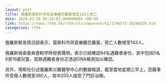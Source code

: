 ```yaml
---
layout: post
title: 俄羅斯莫斯科市郊音樂廳恐襲案增至143人死亡
date: 2024-03-28 04:14:03.000000000 +08:00
link: https://news.rthk.hk/rthk/ch/component/k2/1746575-20240328.htm
categories: rthk
---
```


俄羅斯緊急情況部表示，莫斯科市郊音樂廳恐襲案，死亡人數增至143人。

俄羅斯偵查委員會較早時發表聲明，表示已經確認84名遇難者身份，其中包括5名9至16歲兒童，其餘遇難者身份正透過DNA檢測加以確認。

另外，塔斯社引述俄羅斯災難醫學中心的數據報道，截至當地星期三早上，恐襲事件受傷人數增至360人，其中205人接受了門診治療。
